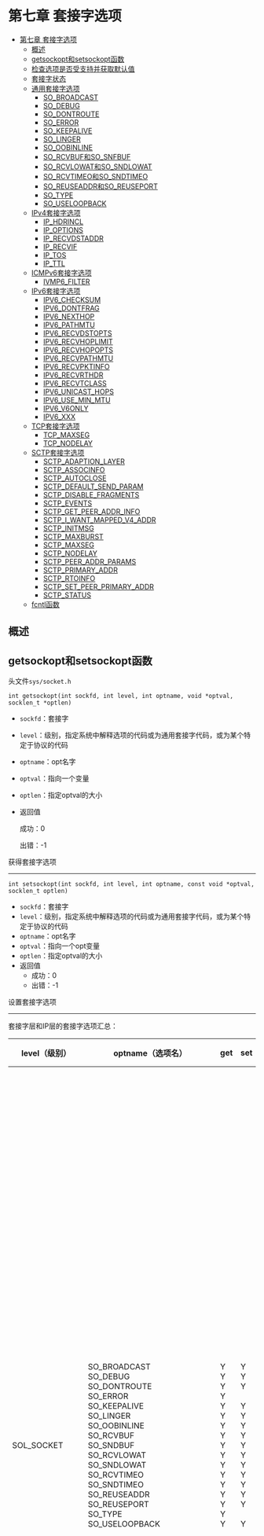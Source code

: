 # 第七章 套接字选项

- [第七章 套接字选项](#第七章-套接字选项)
  - [概述](#概述)
  - [getsockopt和setsockopt函数](#getsockopt和setsockopt函数)
  - [检查选项是否受支持并获取默认值](#检查选项是否受支持并获取默认值)
  - [套接字状态](#套接字状态)
  - [通用套接字选项](#通用套接字选项)
    - [SO_BROADCAST](#so_broadcast)
    - [SO_DEBUG](#so_debug)
    - [SO_DONTROUTE](#so_dontroute)
    - [SO_ERROR](#so_error)
    - [SO_KEEPALIVE](#so_keepalive)
    - [SO_LINGER](#so_linger)
    - [SO_OOBINLINE](#so_oobinline)
    - [SO_RCVBUF和SO_SNFBUF](#so_rcvbuf和so_snfbuf)
    - [SO_RCVLOWAT和SO_SNDLOWAT](#so_rcvlowat和so_sndlowat)
    - [SO_RCVTIMEO和SO_SNDTIMEO](#so_rcvtimeo和so_sndtimeo)
    - [SO_REUSEADDR和SO_REUSEPORT](#so_reuseaddr和so_reuseport)
    - [SO_TYPE](#so_type)
    - [SO_USELOOPBACK](#so_useloopback)
  - [IPv4套接字选项](#ipv4套接字选项)
    - [IP_HDRINCL](#ip_hdrincl)
    - [IP_OPTIONS](#ip_options)
    - [IP_RECVDSTADDR](#ip_recvdstaddr)
    - [IP_RECVIF](#ip_recvif)
    - [IP_TOS](#ip_tos)
    - [IP_TTL](#ip_ttl)
  - [ICMPv6套接字选项](#icmpv6套接字选项)
    - [IVMP6_FILTER](#ivmp6_filter)
  - [IPv6套接字选项](#ipv6套接字选项)
    - [IPV6_CHECKSUM](#ipv6_checksum)
    - [IPV6_DONTFRAG](#ipv6_dontfrag)
    - [IPV6_NEXTHOP](#ipv6_nexthop)
    - [IPV6_PATHMTU](#ipv6_pathmtu)
    - [IPV6_RECVDSTOPTS](#ipv6_recvdstopts)
    - [IPV6_RECVHOPLIMIT](#ipv6_recvhoplimit)
    - [IPV6_RECVHOPOPTS](#ipv6_recvhopopts)
    - [IPV6_RECVPATHMTU](#ipv6_recvpathmtu)
    - [IPV6_RECVPKTINFO](#ipv6_recvpktinfo)
    - [IPV6_RECVRTHDR](#ipv6_recvrthdr)
    - [IPV6_RECVTCLASS](#ipv6_recvtclass)
    - [IPV6_UNICAST_HOPS](#ipv6_unicast_hops)
    - [IPV6_USE_MIN_MTU](#ipv6_use_min_mtu)
    - [IPV6_V6ONLY](#ipv6_v6only)
    - [IPV6_XXX](#ipv6_xxx)
  - [TCP套接字选项](#tcp套接字选项)
    - [TCP_MAXSEG](#tcp_maxseg)
    - [TCP_NODELAY](#tcp_nodelay)
  - [SCTP套接字选项](#sctp套接字选项)
    - [SCTP_ADAPTION_LAYER](#sctp_adaption_layer)
    - [SCTP_ASSOCINFO](#sctp_associnfo)
    - [SCTP_AUTOCLOSE](#sctp_autoclose)
    - [SCTP_DEFAULT_SEND_PARAM](#sctp_default_send_param)
    - [SCTP_DISABLE_FRAGMENTS](#sctp_disable_fragments)
    - [SCTP_EVENTS](#sctp_events)
    - [SCTP_GET_PEER_ADDR_INFO](#sctp_get_peer_addr_info)
    - [SCTP_I_WANT_MAPPED_V4_ADDR](#sctp_i_want_mapped_v4_addr)
    - [SCTP_INITMSG](#sctp_initmsg)
    - [SCTP_MAXBURST](#sctp_maxburst)
    - [SCTP_MAXSEG](#sctp_maxseg)
    - [SCTP_NODELAY](#sctp_nodelay)
    - [SCTP_PEER_ADDR_PARAMS](#sctp_peer_addr_params)
    - [SCTP_PRIMARY_ADDR](#sctp_primary_addr)
    - [SCTP_RTOINFO](#sctp_rtoinfo)
    - [SCTP_SET_PEER_PRIMARY_ADDR](#sctp_set_peer_primary_addr)
    - [SCTP_STATUS](#sctp_status)
  - [fcntl函数](#fcntl函数)



## 概述



## getsockopt和setsockopt函数

头文件`sys/socket.h`

`int getsockopt(int sockfd, int level, int optname, void *optval, socklen_t *optlen)`

- `sockfd`：套接字
- `level`：级别，指定系统中解释选项的代码或为通用套接字代码，或为某个特定于协议的代码
- `optname`：opt名字
- `optval`：指向一个变量
- `optlen`：指定optval的大小
- 返回值
  
    成功：0
    
    出错：-1

获得套接字选项

---

`int setsockopt(int sockfd, int level, int optname, const void *optval, socklen_t optlen)`

- `sockfd`：套接字
- `level`：级别，指定系统中解释选项的代码或为通用套接字代码，或为某个特定于协议的代码
- `optname`：opt名字
- `optval`：指向一个opt变量
- `optlen`：指定optval的大小
- 返回值
    - 成功：0
    - 出错：-1

设置套接字选项

---

套接字层和IP层的套接字选项汇总：

| level（级别）            | optname（选项名）                                            | get                                                          | set                                                          | 说明                                                         | 标志                                                         | 数据类型                                                     |
| ------------------------ | ------------------------------------------------------------ | :----------------------------------------------------------- | ------------------------------------------------------------ | ------------------------------------------------------------ | ------------------------------------------------------------ | :----------------------------------------------------------- |
| SOL_SOCKET               | SO_BROADCAST<br>SO_DEBUG<br>SO_DONTROUTE<br>SO_ERROR<br>SO_KEEPALIVE<br>SO_LINGER<br>SO_OOBINLINE<br>SO_RCVBUF<br>SO_SNDBUF<br>SO_RCVLOWAT<br>SO_SNDLOWAT<br>SO_RCVTIMEO<br>SO_SNDTIMEO<br>SO_REUSEADDR<br>SO_REUSEPORT<br>SO_TYPE<br>SO_USELOOPBACK | Y<br>Y<br>Y<br>Y<br>Y<br>Y<br>Y<br>Y<br>Y<br>Y<br>Y<br>Y<br>Y<br>Y<br>Y<br>Y<br>Y | Y<br>Y<br>Y<br><br>Y<br>Y<br>Y<br>Y<br>Y<br>Y<br>Y<br>Y<br>Y<br>Y<br>Y<br><br>Y | - 允许发送广播数据报<br>- 开启调试跟踪<br>- 绕过外出路由表查询<br>- 获取待处理错误并清除<br>- 周期性测试连接是否仍存活<br>- 若有数据待发送则延迟关闭<br>- 让接收到的带外数据继续在线留存<br>- 接收缓冲区大小<br>- 发送缓冲区大小<br>- 接收缓冲区低水位标记<br>- 发送缓冲区低水位标记<br>- 接收超时<br>- 发送超时<br>- 允许重用本地地址<br>- 允许重用本地端口<br>- 取得套接字类型<br>- 路由套接字取得所发送数据的副本 | Y<br>Y<br>Y<br><br>Y<br><br>Y<br><br><br><br><br><br>Y<br>Y<br><br>Y<br>Y | int<br>int<br>int<br>int<br>int<br>linger<br>int<br>int<br>int<br>int<br>int<br>timeval<br>timeval<br>int<br>int<br>int<br>int |
| IPPROTO_IP               | IP_HDRINCL<br>IP_OPTIONS<br>IP_RECVDSTANDDR<br>IP_RECVIF<br>IP_TOS<br>IP_TTL<br><br>IP_MULTICAST_IF<br>IP_MULTICAST_TTL<br>IP_MULTICAST_LOOP<br>IP_ADD_MEMBERSHIP<br>IP_DROP_MEMBERSHIP<br>IP_BLOCK_SOURCE<br>IP_UNBLOCK_SOURCE<br>IP_ADD_SOURCE_MEMBERSHIP<br>IP_DROP_SOURCE_MEMBERSHIP | Y<br>Y<br>Y<br>Y<br>Y<br>Y<br><br>Y<br>Y<br>Y<br/><br/><br/><br/><br/><br/><br/> | Y<br>Y<br>Y<br>Y<br>Y<br>Y<br><br>Y<br>Y<br>Y<br>Y<br>Y<br>Y<br>Y<br>Y<br>Y | - 随数据包含的IP首部<br>- IP首部选项<br>- 返回目的IP地址<br>- 返回接收接口索引<br>- 服务类型和优先权<br>- 存活时间<br><br>- 指定外出接口<br>- 指定外出TTL<br>- 指定是否环回<br>- 加入多播组<br>- 离开多播组<br>- 阻塞多播组<br>- 开通多播组<br>- 加入源特定多播组<br>- 离开源特定多播组 | Y<br><br>Y<br>Y<br><br><br><br><br><br><br><br><br><br><br><br><br> | int<br>(见正文)<br>int<br>int<br>int<br>int<br><br>in_addr{}<br>u_char<br>u_char<br>ip_mreq{}<br>ip_mreq{}<br>ip_mreq_source{}<br>ip_mreq_source{}<br>ip_mreq_source{}<br>ip_mreq_source{} |
| IPPROTO_ICMPV6           | ICMP6_FILTER                                                 | Y                                                            | Y                                                            | - 指定待传递的ICMPv6消息类型                                 |                                                              | ivmp6_filter{}                                               |
| IPPROTO_IPV6             | IPV6_CHECKSUM<br>IPV6_DONTFRAG<br>IPV6_NEXTHOP<br>IPV6_PATHMTU<br>IPV6_RECVDSTOPTS<br>IPV6_RECVHOPLIMIT<br>IPV6_RECVHOPOPTS<br>IPV6_RECVPATHMTU<br>IPV6_RECVPKTINFO<br>IPV6_RECVRTHDR<br>IPV6_RECVTCLASS<br>IPV6_UNICAST_HOPS<br>IPV6_USE_MIN_MTU<br>IPV6_V60NLY<br>IPV6_XXX<br><br>IPV6_MULTICAST_IP<br>IPV6_MULTICAST_HOPS<br>IPV6_MULTICAST_LOOP<br>IPV6_JOIN_GROUP<br>IPV6_LEAVE_GROUP | Y<br>Y<br>Y<br>Y<br>Y<br>Y<br>Y<br>Y<br>Y<br>Y<br>Y<br>Y<br>Y<br>Y<br>Y<br><br>Y<br>Y<br>Y<br><br><br> | Y<br>Y<br>Y<br><br>Y<br>Y<br>Y<br>Y<br>Y<br>Y<br>Y<br>Y<br>Y<br>Y<br>Y<br><br>Y<br>Y<br>Y<br>Y<br>Y | - 用于原始套接字的校验和字段偏移<br>- 丢弃大的分组而非将其分片<br>- 指定下一跳地址<br>- 获取当前路径MTU<br>接收目的地址选项<br>- 接收单播跳限<br>- 接收步跳选项<br>- 接收路径MTU<br>- 接收分组信息<br>- 接收源路径<br>- 接收流通类型<br>- 默认单播跳限<br>- 使用最小MTU<br>- 禁止v4兼容<br>- 粘附性辅助数据<br><br>- 指定外出接口<br>- 指定外出跳限<br>- 指定是否环回<br>- 加入多播组<br>- 离开多播组 | <br>Y<br><br><br>Y<br>Y<br>Y<br>Y<br>Y<br>Y<br>Y<br><br>Y<br>Y<br><br><br><br><br>Y<br><br><br> | int<br>int<br>sockaddr_in6{}<br>ip6_mtuinfo{}<br>int<br>int<br>int<br>int<br>int<br>int<br>int<br>int<br>int<br>int<br>(见正文)<br><br>u_int<br>int<br>u_int<br>ipv6_mreq{}<br>ipv6_mreq{} |
| IPPROTO_IP或IPPROTO_IPV6 | MCAST_JOIN_GROUP<br>MCAST_LEAVE_GROUP<br>MCAST_BLOCK_SOURCE<br>MCAST_UNBLOCK_SOURCE<br>MCAST_JOIN_SOURCE_GROUP<br>MCAST_LEAVE_SOURCE_GROUP |                                                              | Y<br>Y<br>Y<br>Y<br>Y<br>Y                                   | - 加入多播组<br>- 离开多播组<br>- 阻塞多播源<br>- 开通多播源<br>- 加入源特定多播组<br>- 离开源特定多播组 |                                                              | group_req{}<br>group_source_req{}<br>group_source_req{}<br>group_source_req{}<br>group_source_req{}<br>group_source_req{} |

传输层的套接字选项汇总：

| level（级别） | optname（选项名）                                            | get                                                          | set                                                          | 说明                                                         | 标志                                                         | 数据类型                                                     |
| ------------- | ------------------------------------------------------------ | ------------------------------------------------------------ | ------------------------------------------------------------ | ------------------------------------------------------------ | ------------------------------------------------------------ | ------------------------------------------------------------ |
| IPPROTO_TCP   | TCP_MAXSEG<br>TCP_NODELAY                                    | Y<br>Y                                                       | Y<br>Y                                                       | - TCP最大分节大小<br>- 禁止Nagle算法                         | <br>Y                                                        | int<br>int                                                   |
| IPPROTO_SCTP  | SCTP_ADAPTION_LAYER<br>SCTP_ASSOCINFO<br>SCTP_AUTOCLOSE<br>SCTP_DEFAULT_SEND_PARAM<br>SCTP_DISABLE_FRAGMENTS<br>SCTP_EVENTS<br>SCTP_GET_PEER_ADDR_INFO<br>SCTP_I_WANT_MAPPED_V4_ADDR<br>SCTP_INITMSG<br>SCTP_MAXBURST<br>SCTP_MAXSEG<br>SCTP_NODELAY<br>SCTP_PEER_ADDR_PARAMS<br>SCTP_PRIMARY_ADDR<br>SCTP_RTOINFO<br>SCTP_SET_PEER_PRIMARY_ADDR<br>SCTP_STATUS | Y<br>t<br>Y<br>Y<br>Y<br>Y<br>t<br>Y<br>Y<br>Y<br>Y<br>Y<br>t<br>t<br>t<br><br>t | Y<br>Y<br>Y<br>Y<br>Y<br>Y<br><br>Y<br>Y<br>Y<br>Y<br>Y<br>Y<br>Y<br>Y<br>Y<br><br/> | - 适配层指示<br>- 检查并设置关联信息<br>- 自动关闭操作<br>- 默认发送参数<br>- SCTP分片<br>- 感兴趣事件的通知<br>- 获取对端地址状态<br>- 映射的v4地址<br>- 默认的INIT参数<br>- 最大猝发大小<br>- 最大分片大小<br>- 禁止Nagle算法<br>- 对端地址参数<br>- 主目的地址<br>- RTO信息<br>- 对端的主目的地址<br>- 获取关联状态 | <br><br><br><br>Y<br><br><br>Y<br><br><br><br>Y<br><br><br><br><br><br/> | sctp_setadaption{}<br>sctp_assocparams{}<br>int<br>sctp_sndrcvinfo{}<br>int<br>sctp_event_subscribe{}<br>sctp_paddrinfo{}<br>int<br>sctp_initmsg{}<br>int<br>int<br>int<br>sctp_paddrparams{}<br>sctp_setprim{}<br>sctp_rtoinfo{}<br>sctp_setpeerprim{}<br>sctp_status{} |



## 检查选项是否受支持并获取默认值

```c
#include "unp.h"
#include <netinet/tcp.h>

union val {
    int            i_val;
    long           l_val;
    struct linger  linger_val;
    struct timeval timeval_val;
} val;
static char *sock_str_flag(union val *, int);
static char *sock_str_int(union val *, int);
static char *sock_str_linger(union val *, int);
static char *sock_str_timeval(union val *, int);
struct sock_opts {
    const char *opt_str;
    int					opt_level;
    int 				opt_name;
    char			  *(*opt_val_str)(union val *, int);
} sock_opts[] = {
    { "SO_BROADCAST", SOL_SOCKET, SO_BROADCAST, sock_str_flag },
    { "SO_DEBUG", SOL_SOCKET, SO_DEBUG, sock_str_flag },
    { "SO_DONTROUTE", SOL_SOCKET, SO_DONTROUTE, sock_str_flag },
    { "SO_ERROR", SOL_SOCKET, SO_ERROR, sock_str_int },
    { "SO_KEEPALIVE", SOL_SOCKET, SO_KEEPAVLIE, sock_str_flag },
    { "SO_LINGER", SOL_SOCKET, SO_LINGER, sock_str_linger },
    { "SO_OOBINLINE", SOL_SOCKET, SO_OOBINLINE, sock_str_flag },
    { "SO_RCVBUF", SOL_SOCKET, SO_RCVBUF, sock_str_int },
    { "SO_SNDBUF", SOL_SOCKET, SO_SNDBUF, sock_str_int },
    { "SO_RCVLOWAT", SOL_SOCKET, SO_RCVLOWAT, sock_str_int },
    { "SO_SNDLOWAT", SOL_SOCKET, SO_SNDLOWAT, sock_str_int },
    { "SO_RCVTIMEO", SOL_SOCKET, SO_RCVTIMEO, sock_str_timeval },
    { "SO_SNDTIMEO", SOL_SOCKET, SO_SNDTIMEO, sock_str_timeval },
#ifdef SO_REUSEPORT
    { "SO_REUSEPORT", SOL_SOCKET, SO_REUSEPORT, sock_str_flag },
#else
    { "SO_RESUEPORT", 0, 0, NULL },
#endif
    { "SO_TYPE", SOL_SOCKET, SO_TYPE, sock_str_int },
    { "SO_USELOOPBACK", SOL_SOCKET, SO_USELOOPBACK, sock_str_flag },
    { "IP_TOS", IPPROTO_IP, IP_TOS, sock_str_int },
    { "IP_TTL", IPPROTO_IP, IP_TTL, sock_str_int },
    { "IPV6_DONTFRAG", IPPROTO_IPV6, IPV6_DONTGRAG, sock_str_flag },
    { "IPV6_UNICAST_HOPS", IPPROTO_IPV6, IPV6_UNICAST_HOPS, sock_str_int },
    { "IPV6_V6ONLY", IPPROTO_IPV6, IPV6_V6ONLY, sock_str_flag },
    { "TCP_MAXSEG", IPPROTO_TCP, TCP_MAXSEG, sock_str_int },
    { "TCP_NODELAY", IPPROTO_TCP, TCP_NODELAY, sock_str_flag },
    { "SCTP_AUTOCLOSE", IPPROTO_SCTP, SCTP_AUTOCLOSE, sock_str_int },
    { "SCTP_MAXBURST", IPPROTO_SCTP, SCTP_MAXBURST, sock_str_int },
    { "SCTP_MAXSEG", IPPROTO_SCTP, SCTP_MAXSEG, sock_str_int },
    { "SCTP_NODELAY", IPPROTO_SCTP, SCTP_DODELAY, sock_str_flag },
    { "NULL", 0, 0, NULL },
};

int
main(int argc, char **argv)
{
    int fd;
    socklen len;
    struct sock_opts *ptr;
    for (ptr = sock_opts; ptr->opt_str != NULL; ptr++) {
        printf("%s: ", ptr->opt_str);
        if (ptr->opt_val_str == NULL)
            printf("(undefined)\n");
        else {
            switch(ptr->opt_level) {
                case SOL_SOCKET:
                case IPPROTO_IP:
                case IPPROTO_TCP:
                    fd = Socket(AF_INET, SOCK_STREAM, 0);
                    break;
#iddef IPV6
                case IPPROTO_IPV6:
                    fd = Socket(AF_INET6, SOCK_STREAM, 0);
                    break;
#endif
#ifdef IPPROTO_SCTP
                case IPPROTO_SCTP:
                    fd = Socket(AF_INET, SOCK_SEQPACKET, IPPROTO_SCTP);
                    break;
#endif
                default:
                    err_quit("Can't create fd for level %d\n", ptr->opt_level);
				len = sizeof(val);
                if (getsockopt(fd, ptr->opt_level, ptr->opt_name, &val, &len) == -1) {
                    err_ret("getsockopt error");
                } else {
                    printf("default = %s\n", (*ptr->opt_val_str)(&val, len));
                }
                close(fd);
            }
        }
        exit(0);
    }
}
```



## 套接字状态

下面的套接字选项是由TCP已连接套接字从监听套接字继承来的：

- SO_DEBUG
- SO_DONTROUTE
- SO_KEEPALIVE
- SO_LINGER
- SO_OOBINLINE
- SO_RCVBUF
- SO_RCVLOWAT
- SO_SNDBUF
- SO_SNDLOWAT
- TCP_MAXSEG
- TCP_NODELAY



## 通用套接字选项

### SO_BROADCAST

本选项开启或禁止进程发送广播信息的能力，应用进程在发送广播数据报之前必须设置本套接字选项。

### SO_DEBUG

**仅由TCP支持**。当给一个TCP套接字开启本选项时，内核将为TCP在该套接字发送和接收的所有分组保留详细跟踪信息。

### SO_DONTROUTE

外出的分组将绕过底层协议的正常路由机制，外出分组将被定向到适当的本地接口。

### SO_ERROR

当一个套接字发生错误时，内核会将套接字的so_error（待处理错误， pending error）设置为格式`Exxx`的样式。内核以下面的方式之一立即通知进程这个错误：

- 如果进程阻塞在对该套接字的select调用上，那么无论是检查可读条件还是可写条件，select均返回并设置其中一个或所有两个条件。
- 如果进程使用信号驱动式`I/O`模型，那就给进程或进程组产生一个SIGIO信号。

### SO_KEEPALIVE

给一个TCP套接字设置保持存活（keep-alive）选项后，如果2小时内在该套接字的任一方向上都没有数据交换，TCP就自动给对端发送一个保持存活探测分节（keep-alive probe）。它会导致以下三种情况之一：

- 对端以期望的ACK响应，在又经过2小时后，TCP将发送另一个探测分节。
- 对端以RST响应，它告知本端TCP：对端已崩溃且已重新启动；该套接字的待处理错误被设置为ECONNRESET，套接字本身被关闭。
- 对端对保持存活探测分节没有任何响应，该套接字的待处理错误就被设置为ETIMEOUT，套接字被关闭。

### SO_LINGER

指定close函数对面向连接的协议如何操作，要求在用户进程与内核间传递如下结构：

头文件`sys/socket.h`

```c
struct linger {
    int l_onoff;
    int l_linger;
}
```

|                | l_onoff = 0                                     | l_onoff = 非0                                                |
| -------------- | ----------------------------------------------- | ------------------------------------------------------------ |
| l_linger = 0   | 关闭本选项，`l_linger`的值被忽略，close立即返回 | 当close某个连接时TCP将中止该连接；即，TCP将丢弃保留在套接字发送缓冲区中的任何数据，并发送一个RST给对端，而没有通常的四分组连接终止序列 |
| l_linger = 非0 | 关闭本选项，`l_linger`的值被忽略，close立即返回 | 当套接字关闭时内核将拖延一段时间，如果在发送缓冲区中仍残留有数据，那么进程将被投入睡眠，知道数据发送完且被确认或者延滞时间到 |

检测各种TCP条件的方法：

| 情形                         | 对端进程崩溃                                                 | 对端主机崩溃                                                 | 对端主机不可达                                               |
| ---------------------------- | ------------------------------------------------------------ | ------------------------------------------------------------ | ------------------------------------------------------------ |
| 本端TCP正主动发送数据        | 对端TCP发送一个FIN，这通过使用select判断可读条件立即能检测出来。如果本端TCP发送另外一个分节，对端TCP就以RST响应。如果本端TCP收到RST之后应用进程仍试图写套接字，我们的套接字实现就给该进程发送一个SIGPIPE信号 | 本端TCP将超时，且套接字的待处理错误被设置为ETIMEDOUT         | 本端TCP将超时，且套接字的待处理错误被设置为EHOSTUNREACH      |
| 本端TCP正主动接收数据        | 对端TCP将发送一个FIN，我们将把它作为一个（可能是过早地）EOF读入 | 我们将停止接收数据                                           | 我们将停止接收数据                                           |
| 连接空闲，保持存活选项已设置 | 对端TCP发送一个FIN，这通过使用select判断可读条件立即能检测出来 | 在毫无动静2小时后，发送9个保持存活探测分节，然后套接字的待处理错误被设置为ETIMEDOUT | 在毫无动静2小时后，发送9个保持存活探测分节，然后套接字的待处理错误被设置为EHOSTUNREACH |
| 连接空闲，保持存活选项未设置 | 对端TCP发送一个FIN，这通过使用select判断可读条件立即能检测出来 | 无                                                           | 无                                                           |

![7-7](res/7-7.png)

![7-8](res/7-8.png)

![7-9](res/7-9.png)

![7-10](res/7-10.png)

![7-11](res/7-11.png)

shutdown和SO_LINGER各种情况的总结：

| 函数                              | 说明                                                         |
| --------------------------------- | ------------------------------------------------------------ |
| shutdown, SHUT_RD                 | 在套接字上不能再发出接收请求；进程仍可往套接字发送数据；套接字接收缓冲区中所有数据被丢弃；再接收到的任何数据由TCP丢弃；对套接字发送缓冲区没有任何影响。 |
| shutdown, SHUT_WR                 | 在套接字上不能再发出发送请求；进程仍可从套接诶子接收数据；套接字发送缓冲区中的内容被发送到对端，后跟正常的TCP连接终止序列（即发送FIN）；对套接字接收缓冲区无任何影响。 |
| close, l_onoff = 0（默认情况）    | 在套接字上不能再发出发送或接收请求：套接字发送缓冲区中的内容被发送到对端。如果描述符应用计数变为0，在发送完发送缓冲区中的数据后，跟以正常的TCP连接终止序列（即发送FIN）；套接字接收缓冲区中内容被丢弃。 |
| close, l_onoff = 1, l_linger = 0  | 在套接字上不能再发出发送或接收请求。如果描述符引用计数变为0：RST被发送到对端；连接的状态被设置为CLOSED（没有TIME_WAIT状态）；套接字发送缓冲区和套接字接收缓冲区中的数据被丢弃。 |
| close, l_onoff = 1, l_linger != 0 | 在套接字上不能再发出发送或接收请求；套接字发送缓冲区中的数据被发送到对端。如果描述符引用计数变为0：在发送完发送缓冲区中的数据后，跟以正常的TCP连接终止序列（即发送FIN）；套接字接收缓冲区中数据被丢弃；如果在连接变为CLOSED状态前延滞时间到，那么close返回EWOULDBLOCK错误。 |

### SO_OOBINLINE

### SO_RCVBUF和SO_SNFBUF

这两个套接字选项允许我们改变这两个缓冲区的默认大小。

根据TCP快速恢复算法的工作机制，TCP套接字缓冲区的大小至少为MSS值的4倍。

![7-13](res/7-13.png)

管道的容量称为带宽-延迟积（bandwidth-delay product），它通过将带宽（bit/s）和RTT（秒）相乘，再将结果由位转换为字节计算得到。

带宽是相应于两个端点之间最慢链路的值，是已知的。

例：RTT为60ms的一条T1链路（1536000 bit/s）的带宽-延迟积为11520字节，如果套接字缓冲区小于该值，管道将不会处于满状态。

### SO_RCVLOWAT和SO_SNDLOWAT

接收低水位和发送低水位，由select函数使用；

### SO_RCVTIMEO和SO_SNDTIMEO

接收超时和发送超时。

分别影响到5个输入函数：

- read
- readv
- recv
- recvfrom
- recvmsg

和5个输出函数：

- write
- writev
- send
- sendto
- sendmsg

### SO_REUSEADDR和SO_REUSEPORT

SO_REUSEADDR套接字选项的4个用途：

- SO_REUSEADDR允许启动一个监听服务器并捆绑其众所周知的端口，即使以前建立的将该端口用作他们的本地端口的连接仍然存在。这个条件通常是这样碰到的：
    1. 启动一个监听服务器
    2. 连接请求到达，派生一个子进程来处理这个客户
    3. 监听服务器终止，但子进程继续为现有连接上的客户提供服务
    4. 重启监听服务器
    5. 重新绑定端口
- SO_REUSEADDR允许在同一端口上启动同一服务器的多个实例，只要每个实例捆绑一个不同的本地IP地址即可。
- SO_REUSEADDR允许单个进程捆绑同一个端口到多个套接字上，值啊摇每次捆绑指定不同的本地IP地址即可。
- SO_REUSEADDR允许完全重复的捆绑：当一个IP地址和端口已绑定到某个套接字上时，如果传输协议支持，同样的IP地址和端口还可以捆绑到另一个套接字上。一般来说本特性仅支持UDP套接字。

SO_REUSEPORT套接字选项的2个用途：

- 本选项允许完全重复的捆绑，不过只有在想要捆绑同一IP地址和端口的每个套接字都指定了本套接诶子选项才行。
- 如果被捆绑的IP地址是一个多播地址，那么SO_REUSEADDR和SO_REUSEPORT被认为是等效的。

### SO_TYPE

本选项返回套接字的类型，返回的整数值是一个诸如SOCK_STREAM或SOCK_DGRAM之类的值。本选项通常由启动时继承了套接字的进程使用。

### SO_USELOOPBACK

仅用于路由域（AF_ROUTE）的套接字，默认设置为打开。当打开时，相应套接诶子将接收在其上发送的任何数据报的一个副本。



## IPv4套接字选项

### IP_HDRINCL

当本选项开启时，我们构造完整的IP首部，下列情况除外：

- IP总是计算并存储IP首部校验和
- 如果我们将IP标识字段设置为0，内核将设置该字段
- 如果源IP地址是INADDR_ANY，IP将把它设置位外出接口的主IP地址
- 如何设置IP选项却绝于实现。有些实现取出我们预先使用IP_OPTIONS套接字选项设置的任何IP选项，把他们添加到我们构造的首部中，而其它实现则要求我们亲自在首部指定任何期望的IP选项。
- IP首部有些字段必须以主机字节序填写，有些字段必须以网络子节序填写，具体取决于实现。

### IP_OPTIONS

本选项的设置允许我们在IPv4首部中设置IP选项。

### IP_RECVDSTADDR

本选项导致所收到UDP数据报的目的IP地址由recvmsg函数作为辅助数据返回。

### IP_RECVIF

本选项导致所收到UDP数据报的接收接口索引由recvmsg函数作为辅助数据返回。

### IP_TOS

本选项允许我们为TCP,UDP或SCTP套接字设置IP首部中的服务类型字段(该字段包含DSCP和ECN子字段)。

### IP_TTL

使用本选项设置或获取系统用在从某个给定套接字发送的单播分组上的默认TTL值。



## ICMPv6套接字选项

### IVMP6_FILTER

本选项允许我们获取或设置一个`icmp6_filte`r结构，该结构指出256个可能的`ICMPv6`消息类型中哪些将由某个原始套接字传递给所在进程。



## IPv6套接字选项

### IPV6_CHECKSUM

本选项指定用户数据中校验和所处位置的字节偏移，默认值（-1）。

### IPV6_DONTFRAG

本选项禁止为UDP套接字或原始套接字自动插入分片首部，外出分组中大小超过发送接口MTU的那些分组将被丢弃。

### IPV6_NEXTHOP

本选项不能设置，只能获取。获取本选项时，返回值为由路径MTU发现功能确定的当前MTU。

### IPV6_PATHMTU

本选项不能设置，只能获取。获取本选项时，返回值为由路径MTU发祥功能确定的当前MTU。

### IPV6_RECVDSTOPTS

开启本选项表明，任何接收到的IP6目的地址选项都将由recvmsg作为辅助数据返回，默认关闭。

### IPV6_RECVHOPLIMIT

开启本选项表明，任何接收到的跳限字段都将由recvmsg作为辅助数据返回，默认关闭。

### IPV6_RECVHOPOPTS

开启本选项表明，任何接收到的IPv6步跳选项都将由recvmsg作为辅助数据返回，默认关闭。

### IPV6_RECVPATHMTU

开启本选项表明，某条路径的路径MTU在发生变化时将由recvmsg作为辅助数据返回（不伴随任何数据）。

### IPV6_RECVPKTINFO

开启本选项表明，接收到的IPv6数据报的以下两条信息将由recvmsg作为辅助数据返回：目的IP6地址和到达接口索引。

### IPV6_RECVRTHDR

开启本选项表明，接收到的IPv6路由首部将由recvmsg作为辅助数据返回，默认关闭。

### IPV6_RECVTCLASS

开启本选项表明，接收到的流通类别（包含DSCP和ECN字段）将由recvmsg作为辅助数据返回，默认关闭。

### IPV6_UNICAST_HOPS

设置本选项会给在相应套接字上发送的外出数据报指定默认跳限，获取本选项会返回内核用于相应套接字的跳限值。

### IPV6_USE_MIN_MTU

默认-1

- 1：路径MTU发现功能不必执行，为避免分片，分组就使用IPv6的最小MTU发送。
- 0：路径MTU发现功能对于所有目的地都得执行。
- -1：路径MTU发现功能仅对单播目的地执行，对于多播目的地就使用最小MTU。

### IPV6_V6ONLY

开启本选项将限制它只执行IP6通信，默认关闭。

### IPV6_XXX

套接字选项。



## TCP套接字选项

### TCP_MAXSEG

本选项允许我们获取或设置TCP连接的最大分节大小（MSS）。

### TCP_NODELAY

开启本选项将禁止TCP的Nagle算法，默认开启。

![7-14/15](res/7-14.png)



## SCTP套接字选项

### SCTP_ADAPTION_LAYER

本选项允许调用者获取或设置将由本端提供给对端的适配层指示（adaption layer indication），获取本选项的值时，调用者得到的是本地套接字将提供给所有未来对端的值；要获取对端的适配层指示，应用进程必须预定适配层事件。

### SCTP_ASSOCINFO

本套接字用于以下目的：

- 获取关于某个现有关联的信息
- 改变某个已有关联的参数
- 为未来的关联设置默认信息

应该使用`sctp_opt_info`函数来获取关联信息，输入`sctp_assocparams`作为参数：

```c
struct sctp_assocparams {
    sctp_assoc_t sasoc_assoc_id;
    u_int16_t sasoc_asocmaxrxt;
    u_int16_t sasoc_number_peer_destinations;
    u_int32_t sasoc_peer_rwnd;
    u_int32_t sasoc_local_rwnd;
};
```

- `sasoc_assoc_id`：存放待访问关联的标识（即关联ID）
- `sasoc_asocmaxrxt`：存放某个关联在已发送数据没有得到确认的情况下尝试重传的最大次数。
- `sasoc_number_peer_destinations`：存放对端目的地址数，不能设置，只能获取
- `sasoc_peer_rwnd`：存放对端的当前接收窗口，表示还能发送给对端的数据子节
- `sasoc_local_rwnd`：存放本地SCTP协议栈当前通告对端的接收窗口，本字段是动态的，受SO_SNDBUF套接字选项影响；它不能设置，只能获取
- `sosoc_cookie_life`：存放送给对端的状态cookie以毫秒为单位的有效期

### SCTP_AUTOCLOSE

本选项允许我们获取或设置一个SCTP端点的自动关闭时间（一个SCTP关联在空闲时保持打开的秒数）

### SCTP_DEFAULT_SEND_PARAM

在发送大量消息时，使用此选项可以让所有消息具有相同的发送参数。本选项接收`sctp_sndrcvinfo`结构作为输入。

```c
struct sctp_sndrcvinfo {
    u_int16_t sinfo_stream;
    u_int16_t sinfo_ssn;
    u_int16_t sinfo_flags;
    u_int32_t sinfo_ppid;
    u_int32_t sinfo_context;
    u_int32_t sinfo_timetolive;
    u_int32_t sinfo_tsn;
    u_int32_t sinfo_cumtsn;
    sctp_assoc_t sinfo_assoc_id;
};
```

- sinfo_stream：指定新的默认流，所有外出消息将被发送到该流中

- sinfo_ssn：在设置默认发送参数时被忽略。当使用recvmsg或sctp_recvmsg函数接收消息时，本字段将存放由对端置于SCTP DATA块的流序号（stream sequence number， SSN）字段中的值

- sinfo_flags：指定新的默认标志，他们将应用于所有消息发送

sinfo_flags字段允许的SCTP标志值：

| 常值          | 说明                                                         |
| ------------- | ------------------------------------------------------------ |
| MSG_ABORT     | 启动中止性的关联终止过程                                     |
| MSG_ADDR_OVER | 指定SCTP不顾主目的地址而改用给定的地址                       |
| MSG_EOF       | 发送完本消息后启动雅致的关联终止过程                         |
| MSG_PR_BUFFER | 开启部分可靠性特性（如果可用的话）基于缓冲区的层面（profile） |
| MSG_PR_SCTP   | 针对本消息开启部分可靠性特性（如果可用的话）                 |
| MSG_UNORDERED | 指定本消息使用无序的消息传递服务                             |

- sinfo_ppid：指定将置于所有外出消息中的SCTP净荷协议标识(payload protocol identifier)字段的默认值

- sinfo_context：指定新的默认上下文。本字段是个本地标志，用于检索无法发送到对端的消息

- sinfo_timetolive：指定新的默认生命期，它将应用于所有消息发送

- sinfo_tsn：在设置默认发送参数时被忽略。当使用recvmsg或sctp_recvmsg函数接收消息时，本字段将存放由对端置于SCTP DATA块的传输序号（transport sequence number, TSN）字段中的值

- sinfo_cumtsn：在设置默认发送参数时被忽略。当使用recvmsg或sctp_recvmsg函数接收消息时，本字段将存放本地SCTP协议栈已与对端挂钩的当前累积TSN。

- sinfo_assoc_id：指定请求者希望对其设置默认参数的关联标识。对于一到一式套接字，本字段被忽略。

### SCTP_DISABLE_FRAGMENTS

禁止发送端的SCTP把太大而不适合置于单个SCTP分组中的用于消息分割成多个DATA块。

### SCTP_EVENTS

本套接字选项允许调用者获取，开启或禁止各种SCTP通知。

使用本选项传递一个`sctp_event_subscribe`结构就可以预定8类事件的通知，格式如下：

```c
struct sctp_event_subscribe {
    u_int8_t sctp_data_io_event;
    u_int8_t sctp_association_event;
    u_int8_t sctp_address_event;
    u_int8_t sctp_send_failure_event;
    u_int8_t sctp_peer_error_event;
    u_int8_t sctp_shutdown_event;
    u_int8_t sctp_partial_delivery_event;
    u_int8_t sctp_adaption_layer_event;
};
```

- sctp_data_io_event：开启/禁止每次recvmsg调用返回sctp_sndrcvinfo
- sctp_association_event：开启/禁止关联建立事件通知
- sctp_address_event：开启/禁止地址事件通知
- sctp_send_failure_event：开启/禁止消息发送故障事件通知
- sctp_peer_error_event：开启/禁止对端协议出错事件通知
- sctp_shutdown_event：开启/禁止关联终止事件通知
- sctp_partial_delivery_event：开启/禁止部分递送API事件通知
- sctp_adaption_layer_event：开启/禁止适配层事件通知

### SCTP_GET_PEER_ADDR_INFO

本选项仅用于获取某个给定对端地址的相关信息，包括拥塞窗口，平滑化后的RTT和MTU等。

本选项输入的是sctp_paddrinfo结构：

```c
struct sctp_paddrinfo {
    sctp_assoc_t spinfo_assoc_id;
    struct sockaddr_storage spinfo_address;
    int32_t spinfo_state;
    u_int32_t spinfo_cwd;
    u_int32_t spinfo_srtt;
    u_int32_t spinfo_rto;
    u_int32_t spinfo_mtu;
};
```

- spinfo_assoc_id：存放关联标识，它和"communication up"（通信开始）即SCTP_COMM_UP通知中提供的信息一致。几乎所有SCTP操作都可以使用这个唯一的值作为相应关联的简明标识。

- spinfo_address：由调用者设置，用于告知SCTP套接字想要获取哪一个对端地址的信息。调用返回时其值不应该改变。

- spinfo_state：

SCTP对端地址状态：

| 常值                  | 说明                         |
| --------------------- | ---------------------------- |
| SCTP_ACTIVE           | 地址活跃且可达               |
| SCTP_INACTIVE         | 地址当前不可达               |
| SCTP_ADDR_UNCONFIRMED | 地址尚未由心搏或用户数据证实 |


- spinfo_cwnd：表示为所指定对端地址维护的当前拥塞窗口

- spinfo_srtt：表示就所指定对端地址而言的平滑化后RTT的当前估计值

- spinfo_rto：表示用于所指定对端地址的当前重传超时值

- spinfo_mtu：表示由路径MTU发现功能发现的通往所指定对端地址的路径MTU的当前值

### SCTP_I_WANT_MAPPED_V4_ADDR

这个标志套接字选项用于为AF_INET6类型的套接字开启或禁止IPv4映射地址，其默认状态为开启。

### SCTP_INITMSG

本套接字选项用于获取或设置某个SCTP套接字在发送INIT消息时所用的默认初始参数。

作为本选项的输入的是sctp_initmsg结构如下：

```c
struct sctp_initmsg {
    uint16_t sinit_num_ostreams;
    uint16_t sinit_max_instreams;
    uint16_t sinit_max_attempts;
    uint16_t sinit_max_init_timeo;
};
```

- sinit_num_ostreams：表示应用进程想要请求的外出SCTP流的数目。该值要等到相应关联完成初始握手后才得到确认，而且可能因为对端的限制而向下协调。
- sinit_max_instreams：表示应用进程准备允许的外来SCTP流的最大数目。如果该值大于SCTP协议栈所支持的最大允许流数，那么它将被改为这个最大数。
- sinit_max_attempts：表示SCTP协议栈应该重传多少次初始INIT消息才认为对端不可达。
- sinit_max_init_timeo：表示用于INIT定时器的最大RTO值。在初始定时器进行指数退避期间，该值将替代RTO.max作为重传RTO极限。该值以毫秒为单位。

### SCTP_MAXBURST

本套接字选项允许应用进程获取或设置用于分组发送的最大猝发大小（maximum burst size），当SCTP向对端发送数据时，一次不能发送多于这个数目的分组，以免网络被分组淹没。

### SCTP_MAXSEG

本套接字选项允许应用进程获取或设置用于SCTP分片的最大片段大小(maximum fragment size)。

### SCTP_NODELAY

本选项开启将禁止SCTP的Nagle算法，本选项默认关闭，即Nagle算法默认开启。

### SCTP_PEER_ADDR_PARAMS

本套接字选项允许应用进程获取或设置关于某个关联的对端地址的各种参数。

作为本选项的输入的是sctp_paddrparams结构：

```c
struct sctp_paddrparams {
    sctp_assoc_t spp_assoc_id;
    struct sockaddr_storage spp_address;
    u_int32_t spp_hbinterval;
    u_int16_t spp_pathmaxrxt;
};
```

- spp_assoc_id：存放在其上获取或设置参数信息的关联标识。
    - 0：所访问的是端点默认参数，而不是特定于关联的参数。
- spp_address：指定其参数待获取或待设置的对端IP地址。如果spp_assoc_id字段值为0，那么本字段被忽略。
- spp_hbinterval：表示心搏间隔时间。
    - SCTP_NO_HB：禁止心搏
    - SCTP_ISSUE_HB：按请求心搏
    - 其它：把心搏间隔重置为以毫秒为单位的新值
- spp_pathmaxrxt：标识在声明所指定对端地址为不活跃之前将尝试的重传次数。当主目的地址被声明为不活跃时，另外一个对端地址将被选为主目的地址

### SCTP_PRIMARY_ADDR

本选项用于获取或设置本地端点所用的主目的地址，主目的地址是本端发送给对端的所有消息的默认目的地址。使用sctp_setprim结构：

```c
struct sctp_setprim {
    sctp_assoc_t ssp_assoc_id;
    struct sockaddr_storage ssp_addr;
};
```

- ssp_assoc_id：存放在其上获取或设置当前主目的地址的关联标识
- ssp_addr：指定主目的地址（主目的地址必须是一个属于对端的地址）

### SCTP_RTOINFO

本套接字选项用于获取或设置各种RTO信息。

输入`sctp_rtoinfo`结构

```c
struct sctp_rtoinfo {
    sctp_assoc_t srto_assoc_id;
    uint32_t srto_initial;
    uint32_t srto_max;
    uint32_t srto_min;
};
```

- srto_assoc_id：存放感兴趣关联的标识或0。若值为0，当前函数调用会对系统的默认参数产生影响。
- srto_initial：存放用于对端地址的初始RTO值。初始RTO值在向对端发送INIT块时使用。该值以毫秒为单位且默认值为3000。
- srto_max：存放在更新重传定时器时使用的最大RTO值。
- srto_min：存放在启动重传定时器时使用的最小RTO值。

### SCTP_SET_PEER_PRIMARY_ADDR

**可选**，设置本套接字选项导致发送一个消息：请求对端把所指定的本地地址作为它的主目的地址。

使用一个`sctp_setpeerprim`作为输入，结构如下：

```c
struct sctp_setpeerprim {
    sctp_assoc_t sspp_assoc_id;
    struct sockaddr_storage sspp_addr;
};
```

- sspp_assoc_id：指定在其上想要设置主目的地址的关联标识。
- sspp_addr：存放想要对端设置为主目的地址的本地地址。

### SCTP_STATUS

本套接字选项用于获取某个SCTP关联的状态。

输入`sctp_status`结构如下：

```c
struct sctp_status {
    sctp_assoc_t sstat_assoc_id;
    int32_t sstat_state;
    u_int32_t sstat_rwnd;
    u_int16_t sstat_unackdata;
    u_int16_t sstat_penddata;
    u_int16_t sstat_instrms;
    u_int16_t sstat_outstrms;
    u_int32_t sstat_fragmentation_point;
    struct sctp_paddrinfo sstat_primary;
};
```

- sstat_assoc_id：存放关联标识

- sstat_state：存放SCTP状态之一，指出关联的总体状态

SCTP状态：

| 常值                   | 说明                        |
| ---------------------- | --------------------------- |
| SCTP_CLOSED            | 关联已关闭                  |
| SCTP_COOKIE_WAIT       | 关联已发送INIT              |
| SCTP_COOKIE_ECHOED     | 关联已回射COOKIE            |
| SCTP_ESTABLISHED       | 关联已建立                  |
| SCTP_SHUTDOWN_PENDING  | 关联期待发送SHUTDOWN        |
| SCTP_SHUTDOWN_SENT     | 关联已发送SHUTDOWN          |
| SCTP_SHUTDOWN_RECEIVED | 关联已收到SHUTDOWN          |
| SCTP_SHUTDOWN_ACT_SENT | 关联在等待SHUTDOWN-COMPLETE |


- sstat_rwnd：存放本地端点对于对端接收窗口的当前估计

- sstat_unackdata：存放等着对端处理的未确认DATA块数目

- sstat_penddata：存放本地端点暂存并等着应用进程读取的未读DATA块数据

- sstat_instrms：存放对端用于向本端发送数据的流的数目

- sstat_outstrms：存放本端可用于向对端发送数据的流的数目

- sstat_fragmentation_point：存放本地SCTP端点将其用作用户消息分割点的当前值

- sstat_primary：存放当前主目的地址，主目的地址是向对端发送数据时使用的默认目的地址



## fcntl函数

头文件`fcntl.h`

`int fcntl(int fd, int cmd, ...)`

- `fd` 文件描述符
  
- `cmd` 命令
  
- `返回值`
  
    成功：取决于cmd
    
    出错：-1

执行各种描述符控制操作。

fcntl，ioctl和路由套接字操作小结：

| 操作                           | fcntl               | ioctl                | 路由套接字 | POSIX      |
| ------------------------------ | ------------------- | -------------------- | ---------- | ---------- |
| 设置套接字为非阻塞式`I/O`型    | F_SETFL, O_NONBLOCK | FIONBIO              |            | fcntl      |
| 设置套接字为信号驱动式`I/O`型  | F_SETFL, O_ASYNC    | FIOASYNC             |            | fcntl      |
| 设置套接字属主                 | F_SETOWN            | SIOCSPGRP或FIOSETOWN |            | fcntl      |
| 获取套接字属主                 | F_GETOWN            | SIOCGPGRP或FIOGETOWN |            | fcntl      |
| 获取套接字接收缓冲区中的字节数 |                     | FIONREAD             |            |            |
| 测试套接字是否处于带外标志     |                     | SIOCATMARK           |            | sockatmark |
| 获取接口列表                   |                     | SIOCGIFCONF          | sysctl     |            |
| 接口操作                       |                     | `SIOC[GS]IFxxx`      |            |            |
| ARP告诉缓存操作                |                     | SIOCxARP             | RTM_xxx    |            |
| 路由表操作                     |                     | SIOCxxxRT            | RTM_xxx    |            |

fcntl函数提供了与网络编程相关的如下特性：

- 非阻塞式`I/O`：通过使用F_SETFL命令设置O_NONBLOCK文件状态标志，我们可以把一个套接字设置为非阻塞型
- 信号驱动式`I/O`：通过使用F_SETFL命令设置O_ASYNC文件状态标志，我们可以把一个套接字设置成一旦其状态发生变化，内核就产生了一个SIGIO信号。
- F_SETOWN：命令允许我们指定用于接收SIGIO和SIGURG信号的套接字属主。其中SIGIO信号是套接字被设置为信号驱动式I/O型后产生的，SIGURG信号是在新的带外数据到达套接字时产生的。F_GETOWN命令返回套接字的当前属主。